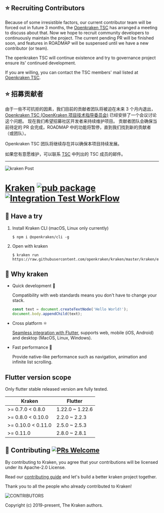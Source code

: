 ## ⭐️ Recruiting Contributors
Because of some irresistible factors, our current contributor team will be forced out in future 3 months, the [Openkraken TSC](https://github.com/openkraken/TSC) has arranged a meeting to discuss about that. Now we hope to recruit community developers to continuously maintain the project. The current pending PR will be finished soon, and features in ROADMAP will be suspensed until we have a new contributor (or team). 

The openkraken TSC will continue existence and try to governance project ensure its' continued development.

If you are willing, you can contact the TSC members' mail listed at [Openkraken TSC](https://github.com/openkraken/TSC).

## ⭐️ 招募贡献者
由于一些不可抗拒的因素，我们目前的贡献者团队将被迫在未来 3 个月内退出，[Openkraken TSC (OpenKraken 项目技术指导委员会)](https://github.com/openkraken/TSC) 已经安排了一个会议讨论这个问题。 现在我们希望招募社区开发者来持续维护项目。 贡献者团队会确保当前待定的 PR 会完成，ROADMAP 中的功能将暂停，直到我们找到新的贡献者（或团队）。

Openkraken TSC 团队将继续存在并以确保本项目持续发展。

如果您有意愿维护，可以联系 [TSC](https://github.com/openkraken/TSC) 中列出的 TSC 成员的邮件。

--- 

![kraken Post](https://user-images.githubusercontent.com/677114/101163298-6264ae80-366e-11eb-9151-f560d18c2ceb.png)

# [Kraken](https://openkraken.com/) [![pub package](https://img.shields.io/pub/v/kraken.svg)](https://pub.dev/packages/kraken) [![Integration Test WorkFlow](https://github.com/openkraken/kraken/actions/workflows/integration_test.yml/badge.svg?branch=main)](https://github.com/openkraken/kraken/actions/workflows/integration_test.yml)

## 💁 Have a try

1. Install Kraken CLI (macOS, Linux only currently)

    ```shell
    $ npm i @openkraken/cli -g
    ```

2. Open with kraken

    ```shell
    $ kraken run https://raw.githubusercontent.com/openkraken/kraken/master/kraken/example/assets/bundle.js
    ```

## 💌 Why kraken

* Quick development 🎉

  Compatibility with web standards means you don't have to change your stack.
  ```js
  const text = document.createTextNode('Hello World!');
  document.body.appendChild(text);
  ```

* Cross platform ⚛️

  [Seamless integration with Flutter](https://pub.dev/packages/kraken), supports web, mobile (iOS, Android) and desktop (MacOS, Linux, Windows).

* Fast performance 🚀

  Provide native-like performance such as navigation, animation and infinite list scrolling.

## Flutter version scope

Only flutter stable released version are fully tested.

| Kraken  | Flutter |
| ------------- | ------------- |
| >= 0.7.0 < 0.8.0 | 1.22.0 ~ 1.22.6 |
| >= 0.8.0 < 0.10.0  | 2.2.0 ~ 2.2.3 |
| >= 0.10.0 < 0.11.0 | 2.5.0 ~ 2.5.3 |
| >= 0.11.0 | 2.8.0 ~ 2.8.1 |


## 👏 Contributing [![PRs Welcome](https://img.shields.io/badge/PRs-welcome-brightgreen.svg?style=flat-square)](https://makeapullrequest.com)

By contributing to Kraken, you agree that your contributions will be licensed under its Apache-2.0 License.

Read our [contributing guide](https://github.com/openkraken/kraken/blob/main/.github/CONTRIBUTING.md) and let's build a better kraken project together.

Thank you to all the people who already contributed to Kraken!

![CONTRIBUTORS](https://kraken.oss-cn-hangzhou.aliyuncs.com/CONTRIBUTORS.svg)

Copyright (c) 2019-present, The Kraken authors.

